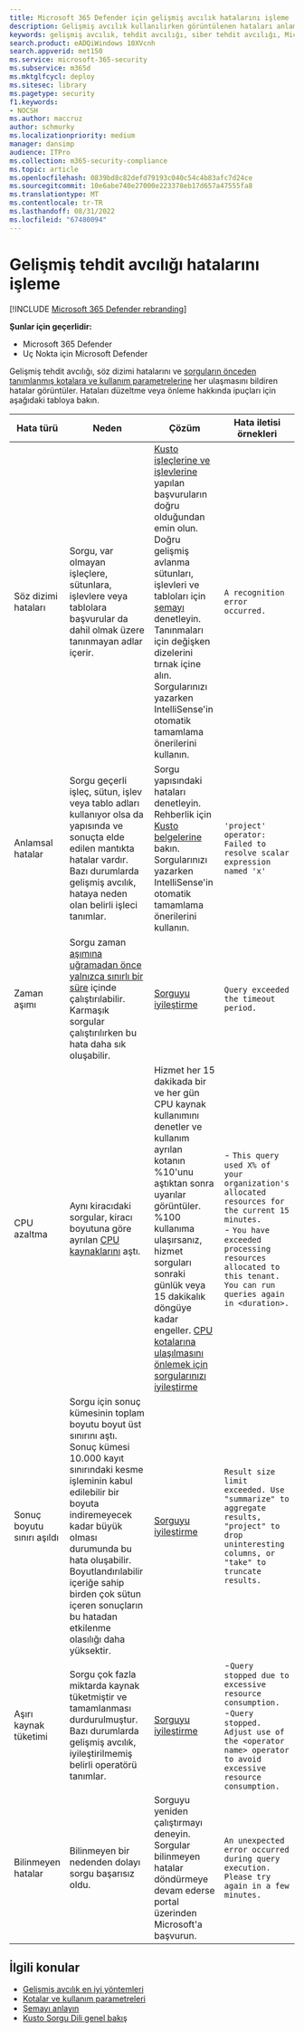 ```yaml
---
title: Microsoft 365 Defender için gelişmiş avcılık hatalarını işleme
description: Gelişmiş avcılık kullanılırken görüntülenen hataları anlama
keywords: gelişmiş avcılık, tehdit avcılığı, siber tehdit avcılığı, Microsoft 365 Defender, microsoft 365, m365, arama, sorgu, telemetri, şema, kusto, zaman aşımı, kaynaklar, hatalar, bilinmeyen hata, sınırlar, kota, parametre, ayırma
search.product: eADQiWindows 10XVcnh
search.appverid: met150
ms.service: microsoft-365-security
ms.subservice: m365d
ms.mktglfcycl: deploy
ms.sitesec: library
ms.pagetype: security
f1.keywords:
- NOCSH
ms.author: maccruz
author: schmurky
ms.localizationpriority: medium
manager: dansimp
audience: ITPro
ms.collection: m365-security-compliance
ms.topic: article
ms.openlocfilehash: 0839bd8c82defd79193c040c54c4b83afc7d24ce
ms.sourcegitcommit: 10e6abe740e27000e223378eb17d657a47555fa8
ms.translationtype: MT
ms.contentlocale: tr-TR
ms.lasthandoff: 08/31/2022
ms.locfileid: "67480094"
---
```

# <a name="handle-advanced-hunting-errors"></a>Gelişmiş tehdit avcılığı hatalarını işleme

[!INCLUDE [Microsoft 365 Defender rebranding](../includes/microsoft-defender.md)]


**Şunlar için geçerlidir:**
- Microsoft 365 Defender
- Uç Nokta için Microsoft Defender


Gelişmiş tehdit avcılığı, söz dizimi hatalarını ve [sorguların önceden tanımlanmış kotalara ve kullanım parametrelerine](advanced-hunting-limits.md) her ulaşmasını bildiren hatalar görüntüler. Hataları düzeltme veya önleme hakkında ipuçları için aşağıdaki tabloya bakın.

| Hata türü | Neden | Çözüm | Hata iletisi örnekleri |
|--|--|--|--|
| Söz dizimi hataları | Sorgu, var olmayan işleçlere, sütunlara, işlevlere veya tablolara başvurular da dahil olmak üzere tanınmayan adlar içerir. | [Kusto işleçlerine ve işlevlerine](/azure/data-explorer/kusto/query/) yapılan başvuruların doğru olduğundan emin olun. Doğru gelişmiş avlanma sütunları, işlevleri ve tabloları için [şemayı](advanced-hunting-schema-tables.md) denetleyin. Tanınmaları için değişken dizelerini tırnak içine alın. Sorgularınızı yazarken IntelliSense'in otomatik tamamlama önerilerini kullanın. | `A recognition error occurred.` |
| Anlamsal hatalar | Sorgu geçerli işleç, sütun, işlev veya tablo adları kullanıyor olsa da yapısında ve sonuçta elde edilen mantıkta hatalar vardır. Bazı durumlarda gelişmiş avcılık, hataya neden olan belirli işleci tanımlar. | Sorgu yapısındaki hataları denetleyin. Rehberlik için [Kusto belgelerine](/azure/data-explorer/kusto/query/) bakın. Sorgularınızı yazarken IntelliSense'in otomatik tamamlama önerilerini kullanın. |  `'project' operator: Failed to resolve scalar expression named 'x'`|
| Zaman aşımı | Sorgu zaman [aşımına uğramadan önce yalnızca sınırlı bir süre](advanced-hunting-limits.md) içinde çalıştırılabilir. Karmaşık sorgular çalıştırılırken bu hata daha sık oluşabilir. | [Sorguyu iyileştirme](advanced-hunting-best-practices.md) | `Query exceeded the timeout period.` |
| CPU azaltma | Aynı kiracıdaki sorgular, kiracı boyutuna göre ayrılan [CPU kaynaklarını](advanced-hunting-limits.md) aştı. | Hizmet her 15 dakikada bir ve her gün CPU kaynak kullanımını denetler ve kullanım ayrılan kotanın %10'unu aştıktan sonra uyarılar görüntüler. %100 kullanıma ulaşırsanız, hizmet sorguları sonraki günlük veya 15 dakikalık döngüye kadar engeller. [CPU kotalarına ulaşılmasını önlemek için sorgularınızı iyileştirme](advanced-hunting-best-practices.md) | - `This query used X% of your organization's allocated resources for the current 15 minutes.`<br>- `You have exceeded processing resources allocated to this tenant. You can run queries again in <duration>.` |
| Sonuç boyutu sınırı aşıldı  | Sorgu için sonuç kümesinin toplam boyutu boyut üst sınırını aştı. Sonuç kümesi 10.000 kayıt sınırındaki kesme işleminin kabul edilebilir bir boyuta indiremeyecek kadar büyük olması durumunda bu hata oluşabilir. Boyutlandırılabilir içeriğe sahip birden çok sütun içeren sonuçların bu hatadan etkilenme olasılığı daha yüksektir. | [Sorguyu iyileştirme](advanced-hunting-best-practices.md) | `Result size limit exceeded. Use "summarize" to aggregate results, "project" to drop uninteresting columns, or "take" to truncate results.` |
| Aşırı kaynak tüketimi | Sorgu çok fazla miktarda kaynak tüketmiştir ve tamamlanması durdurulmuştur. Bazı durumlarda gelişmiş avcılık, iyileştirilmemiş belirli operatörü tanımlar. | [Sorguyu iyileştirme](advanced-hunting-best-practices.md) | -`Query stopped due to excessive resource consumption.`<br>-`Query stopped. Adjust use of the <operator name> operator to avoid excessive resource consumption.` |
| Bilinmeyen hatalar | Bilinmeyen bir nedenden dolayı sorgu başarısız oldu. | Sorguyu yeniden çalıştırmayı deneyin. Sorgular bilinmeyen hatalar döndürmeye devam ederse portal üzerinden Microsoft'a başvurun. | `An unexpected error occurred during query execution. Please try again in a few minutes.`



## <a name="related-topics"></a>İlgili konular
- [Gelişmiş avcılık en iyi yöntemleri](advanced-hunting-best-practices.md)
- [Kotalar ve kullanım parametreleri](advanced-hunting-limits.md)
- [Şemayı anlayın](advanced-hunting-schema-tables.md)
- [Kusto Sorgu Dili genel bakış](/azure/data-explorer/kusto/query/)